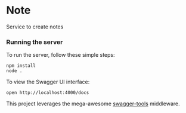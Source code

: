 # Note
Service to create notes

### Running the server
To run the server, follow these simple steps:

```
npm install
node .
```

To view the Swagger UI interface:

```
open http://localhost:4000/docs
```

This project leverages the mega-awesome [swagger-tools](https://github.com/apigee-127/swagger-tools) middleware.
